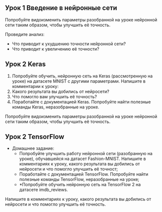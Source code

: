 
## Урок 1 Введение в нейронные сети

Попробуйте видоизменить параметры разобранной на уроке нейронной сети таким образом, чтобы улучшить её точность.

Проведите анализ:
- Что приводит к ухудшению точности нейронной сети?
- Что приводит к увеличению её точности?

## Урок 2 Keras

1. Попробуйте обучить, нейронную сеть на Keras (рассмотренную на уроке) на датасете MNIST с другими параметрами. Напишите в комментарии к уроку:
2. Какого результата вы добились от нейросети?
3. Что помогло вам улучшить её точность?
4. Поработайте с документацией Keras. Попробуйте найти полезные команды Keras, неразобранные на уроке.

Попробуйте видоизменить параметры разобранной на уроке нейронной сети таким образом, чтобы улучшить её точность.

## Урок 2 TensorFlow 

* Домашнее задание:  
  -	Попробуйте улучшить работу нейронной сети (разобранную на уроке), обучавшейся на датасет Fashion-MNIST. 
Напишите в комментариях к уроку, какого результата вы добились от нейросети и что помогло улучшить её точност;  
  -	Поработайте с документацией TensorFlow. Попробуйте найти полезные команды TensorFlow, неразобранные на уроке;  
  -	*Попробуйте обучить нейронную сеть на TensorFlow 2 на датасете imdb_reviews.
   
Напишите в комментариях к уроку, какого результата вы добились от нейросети и что помогло улучшить её точность.